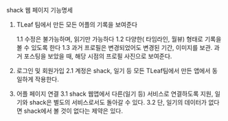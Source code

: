 shack 웹 페이지 기능명세
 
1. TLeaf 팀에서 만든 모든 어플의 기록을 보여준다
     
	1.1 수정은 불가능하며, 읽기만 가능하다
	1.2 다양한( 타임라인, 월뷰) 형태로 기록을 볼 수 있도록 한다
	1.3 과거 프로필은 변경되었어도 변경된 기간, 이미지를 보관. 과거 포스팅을 보았을 때, 해당 시점의 프로필 사진으로 보여준다.
 
2. 로그인 및 회원가입
     2.1 계정은 shack, 일기 등 모든 TLeaf팀에서 만든 앱에서 동일하게 작용한다.
 
3. 어플 페이지 연결
	3.1 shack 웹앱에서 다른(일기 등) 서비스로 연결하도록 지원, 일기와 shack은 별도의 서비스로서도 돌아갈 수 있다.
	3.2 단, 일기의 데이터가 없다면 shack에서 볼 것이 없다는 제약은 있다. 
